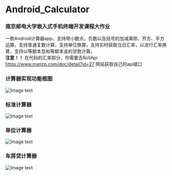 # Android_Calculator
### 南京邮电大学嵌入式手机终端开发课程大作业
一款Android计算器app，支持带小数点，负数以及括号的加减乘除、开方、平方运算，支持普通复数计算，支持单位换算，支持实时获取当日汇率，以进行汇率换算，支持以等额本息和等额本金的贷款计算。<br>
**注意！！** 在代码的汇率部分，你需要去RollApi <https://www.mxnzp.com/doc/detail?id=27> 网站获取自己的api接口

### 计算器实现功能框图 ###
![Image text](https://raw.githubusercontent.com/hahayuxiang/Android_Calculator/master/img_fold/%E8%AE%A1%E7%AE%97%E5%99%A8%E5%AE%9E%E7%8E%B0.png?token=GHSAT0AAAAAAB3LVGXIGGO77DVNHTJYWB3AY4AQKOQ)

### 标准计算器 ###
![Image text](https://raw.githubusercontent.com/hahayuxiang/Android_Calculator/master/img_fold/%E6%A0%87%E5%87%86%E8%AE%A1%E7%AE%97%E5%99%A8.jpg?token=GHSAT0AAAAAAB3LVGXJFH42WV3YK4GOAFEWY4AQIAA)

### 单位计算器 ###
![Image text](https://raw.githubusercontent.com/hahayuxiang/Android_Calculator/master/img_fold/%E5%8D%95%E4%BD%8D%E8%AE%A1%E7%AE%97%E5%99%A8.jpg?token=GHSAT0AAAAAAB3LVGXJYCLPTHA2L3TJHUPIY4AQF5A)

### 车房贷计算器 ###
![Image text](https://raw.githubusercontent.com/hahayuxiang/Android_Calculator/master/img_fold/%E8%BD%A6%E6%88%BF%E8%B4%B7%E8%AE%A1%E7%AE%97%E5%99%A8.jpg?token=GHSAT0AAAAAAB3LVGXJ45F4QYHWVBF3BAFUY4AQJYQ)
